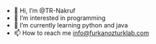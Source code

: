 - 👋 Hi, I’m @TR-Nakruf
- 👀 I’m interested in programming 
- 🌱 I’m currently learning python and java
- 📫 How to reach me info@furkanozturklab.com

<!---
Furkan Öztürk is a ✨ special ✨ repository because its `README.md` (this file) appears on your GitHub profile.
You can click the Preview link to take a look at your changes.
--->
